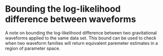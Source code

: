 # Bounding the log-likelihood difference between waveforms

A note on bounding the log-likelihood difference between two gravitational waveforms applied to the same data set.  This bound can be used to check when two waveform families will return equivalent paremeter estimates in a region of parameter space.